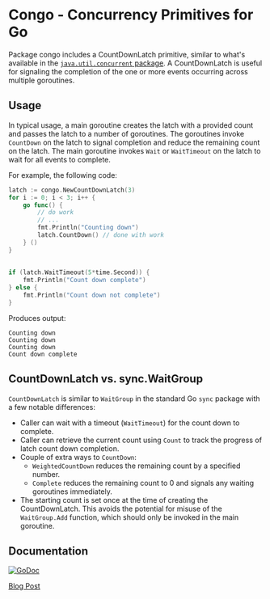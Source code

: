 # Congo - Concurrency Primitives for Go

Package congo includes a CountDownLatch primitive, similar to what's available in the [`java.util.concurrent` package](https://docs.oracle.com/javase/9/docs/api/java/util/concurrent/CountDownLatch.html). A CountDownLatch is useful for signaling the completion of the one or more events occurring across multiple goroutines.

## Usage

In typical usage, a main goroutine creates the latch with a provided count and passes the latch to a number of goroutines. The goroutines invoke `CountDown` on the latch to signal completion and reduce the remaining count on the latch. The main goroutine invokes `Wait` or `WaitTimeout` on the latch to wait for all events to complete.

For example, the following code:

```go
latch := congo.NewCountDownLatch(3)
for i := 0; i < 3; i++ {
	go func() {
		// do work
		// ...
		fmt.Println("Counting down")
		latch.CountDown() // done with work
	} ()
}
	
	
if (latch.WaitTimeout(5*time.Second)) {
	fmt.Println("Count down complete")
} else {
	fmt.Println("Count down not complete")
}
```

Produces output:

```plain
Counting down
Counting down
Counting down
Count down complete
```

## CountDownLatch vs. sync.WaitGroup

`CountDownLatch` is similar to `WaitGroup` in the standard Go `sync` package with a few notable differences:

* Caller can wait with a timeout (`WaitTimeout`) for the count down to complete.
* Caller can retrieve the current count using `Count` to track the progress of latch count down completion.
* Couple of extra ways to `CountDown`:
  * `WeightedCountDown` reduces the remaining count by a specified number.
  * `Complete` reduces the remaining count to 0 and signals any waiting goroutines immediately.
* The starting count is set once at the time of creating the CountDownLatch. This avoids the potential for misuse of the `WaitGroup.Add` function, which should only be invoked in the main goroutine.


## Documentation

[![GoDoc](https://godoc.org/github.com/nvn1729/congo?status.svg)](https://godoc.org/github.com/nvn1729/congo)

[Blog Post](https://naveensunkavally.com/2018/06/21/writing-robust-concurrency-tests-in-go-using-a-countdownlatch/)


